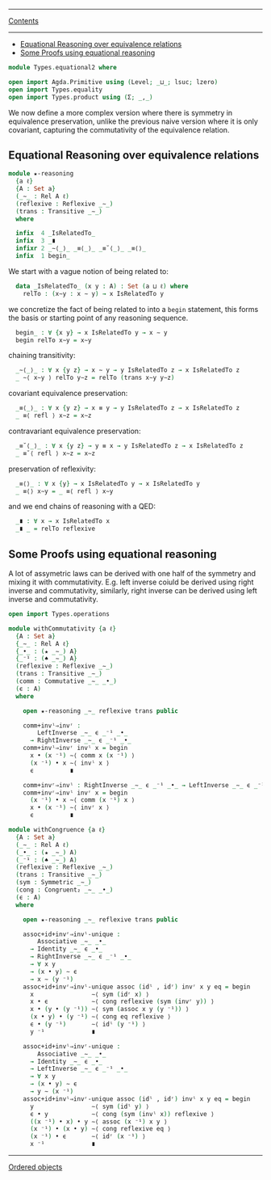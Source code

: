 ****
[Contents](contents.html)

<!-- START doctoc generated TOC please keep comment here to allow auto update -->
<!-- DON'T EDIT THIS SECTION, INSTEAD RE-RUN doctoc TO UPDATE -->
****

- [Equational Reasoning over equivalence relations](#equational-reasoning-over-equivalence-relations)
- [Some Proofs using equational reasoning](#some-proofs-using-equational-reasoning)

<!-- END doctoc generated TOC please keep comment here to allow auto update -->

```agda
module Types.equational2 where

open import Agda.Primitive using (Level; _⊔_; lsuc; lzero)
open import Types.equality
open import Types.product using (Σ; _,_)
```

We now define a more complex version where there is symmetry in equivalence preservation, unlike the previous naive version where it is only covariant, capturing the commutativity of the equivalence relation.

## Equational Reasoning over equivalence relations

```agda
module ★-reasoning
  {a ℓ}
  {A : Set a}
  (_∼_ : Rel A ℓ)
  (reflexive : Reflexive _∼_)
  (trans : Transitive _∼_)
  where

  infix  4 _IsRelatedTo_
  infix  3 _∎
  infixr 2 _∼⟨_⟩_ _≡⟨_⟩_ _≡˘⟨_⟩_ _≡⟨⟩_
  infix  1 begin_
```

We start with a vague notion of being related to:

```agda
  data _IsRelatedTo_ (x y : A) : Set (a ⊔ ℓ) where
    relTo : (x∼y : x ∼ y) → x IsRelatedTo y
```

we concretize the fact of being related to into a `begin` statement, this forms the basis or starting point of any reasoning sequence.

```agda
  begin_ : ∀ {x y} → x IsRelatedTo y → x ∼ y
  begin relTo x∼y = x∼y
```

chaining transitivity:

```agda
  _∼⟨_⟩_ : ∀ x {y z} → x ∼ y → y IsRelatedTo z → x IsRelatedTo z
  _ ∼⟨ x∼y ⟩ relTo y∼z = relTo (trans x∼y y∼z)
```

covariant equivalence preservation:

```agda
  _≡⟨_⟩_ : ∀ x {y z} → x ≡ y → y IsRelatedTo z → x IsRelatedTo z
  _ ≡⟨ refl ⟩ x∼z = x∼z
```

contravariant equivalence preservation:

```agda
  _≡˘⟨_⟩_ : ∀ x {y z} → y ≡ x → y IsRelatedTo z → x IsRelatedTo z
  _ ≡˘⟨ refl ⟩ x∼z = x∼z
```

preservation of reflexivity:

```agda
  _≡⟨⟩_ : ∀ x {y} → x IsRelatedTo y → x IsRelatedTo y
  _ ≡⟨⟩ x∼y = _ ≡⟨ refl ⟩ x∼y
```

and we end chains of reasoning with a QED:

```agda
  _∎ : ∀ x → x IsRelatedTo x
  _∎ _ = relTo reflexive
```

## Some Proofs using equational reasoning

A lot of assymetric laws can be derived with one half of the symmetry and mixing it with commutativity. E.g. left inverse coiuld be derived using right inverse and commutativity, similarly, right inverse can be derived using left inverse and commutativity.


```agda
open import Types.operations

module withCommutativity {a ℓ}
  {A : Set a}
  {_∼_ : Rel A ℓ}
  {_•_ : (★ _∼_) A}
  {_⁻¹ : (♠ _∼_) A}
  (reflexive : Reflexive _∼_)
  (trans : Transitive _∼_)
  (comm : Commutative _∼_ _•_)
  (ϵ : A)
  where

    open ★-reasoning _∼_ reflexive trans public
```

```agda
    comm+invˡ⇒invʳ :
        LeftInverse _∼_ ϵ _⁻¹ _•_
      → RightInverse _∼_ ϵ _⁻¹ _•_
    comm+invˡ⇒invʳ invˡ x = begin
      x • (x ⁻¹) ∼⟨ comm x (x ⁻¹) ⟩
      (x ⁻¹) • x ∼⟨ invˡ x ⟩
      ϵ          ∎
```

```agda
    comm+invʳ⇒invˡ : RightInverse _∼_ ϵ _⁻¹ _•_ → LeftInverse _∼_ ϵ _⁻¹ _•_
    comm+invʳ⇒invˡ invʳ x = begin
      (x ⁻¹) • x ∼⟨ comm (x ⁻¹) x ⟩
      x • (x ⁻¹) ∼⟨ invʳ x ⟩
      ϵ          ∎
```

```agda
module withCongruence {a ℓ}
  {A : Set a}
  (_∼_ : Rel A ℓ)
  (_•_ : (★ _∼_) A)
  (_⁻¹ : (♠ _∼_) A)
  (reflexive : Reflexive _∼_)
  (trans : Transitive _∼_)
  (sym : Symmetric _∼_)
  (cong : Congruent₂ _∼_ _•_)
  (ϵ : A)
  where

    open ★-reasoning _∼_ reflexive trans public
```

```agda
    assoc+id+invʳ⇒invˡ-unique :
        Associative _∼_ _•_
      → Identity _∼_ ϵ _•_
      → RightInverse _∼_ ϵ _⁻¹ _•_
      → ∀ x y
      → (x • y) ∼ ϵ
      → x ∼ (y ⁻¹)
    assoc+id+invʳ⇒invˡ-unique assoc (idˡ , idʳ) invʳ x y eq = begin
      x                ∼⟨ sym (idʳ x) ⟩
      x • ϵ            ∼⟨ cong reflexive (sym (invʳ y)) ⟩
      x • (y • (y ⁻¹)) ∼⟨ sym (assoc x y (y ⁻¹)) ⟩
      (x • y) • (y ⁻¹) ∼⟨ cong eq reflexive ⟩
      ϵ • (y ⁻¹)       ∼⟨ idˡ (y ⁻¹) ⟩
      y ⁻¹             ∎
```

```agda
    assoc+id+invˡ⇒invʳ-unique :
        Associative _∼_ _•_
      → Identity _∼_ ϵ _•_
      → LeftInverse _∼_ ϵ _⁻¹ _•_
      → ∀ x y
      → (x • y) ∼ ϵ
      → y ∼ (x ⁻¹)
    assoc+id+invˡ⇒invʳ-unique assoc (idˡ , idʳ) invˡ x y eq = begin
      y                ∼⟨ sym (idˡ y) ⟩
      ϵ • y            ∼⟨ cong (sym (invˡ x)) reflexive ⟩
      ((x ⁻¹) • x) • y ∼⟨ assoc (x ⁻¹) x y ⟩
      (x ⁻¹) • (x • y) ∼⟨ cong reflexive eq ⟩
      (x ⁻¹) • ϵ       ∼⟨ idʳ (x ⁻¹) ⟩
      x ⁻¹             ∎
```

****
[Ordered objects](./Algebra.order.html)
